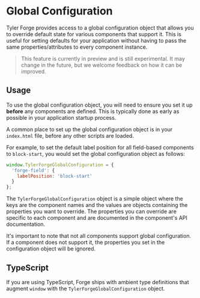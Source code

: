 # Global Configuration

Tyler Forge provides access to a global configuration object that allows you to override default state for various components that support it. This is useful for setting defaults for your application without having to pass the same properties/attributes to every component instance.

> This feature is currently in preview and is still experimental. It may change in the future, but we welcome feedback on how it can be improved.

## Usage

To use the global configuration object, you will need to ensure you set it up **before** any components are defined. This is typically done as early as possible in your application startup process.

A common place to set up the global configuration object is in your `index.html` file, before any other scripts are loaded.

For example, to set the default label position for all field-based components to `block-start`, you would set the global configuration object as follows:

```javascript
window.TylerForgeGlobalConfiguration = {
  'forge-field': {
    labelPosition: 'block-start'
  }
};
```

The `TylerForgeGlobalConfiguration` object is a simple object where the keys are the component names and the values are objects containing the properties you want to override. The properties you can override are specific to each component and are documented in the component's API documentation.

It's important to note that not all components support global configuration. If a component does not support it, the properties you set in the configuration object will be ignored.

## TypeScript

If you are using TypeScript, Forge ships with ambient type definitions that augment `window` with the `TylerForgeGlobalConfiguration` object.
